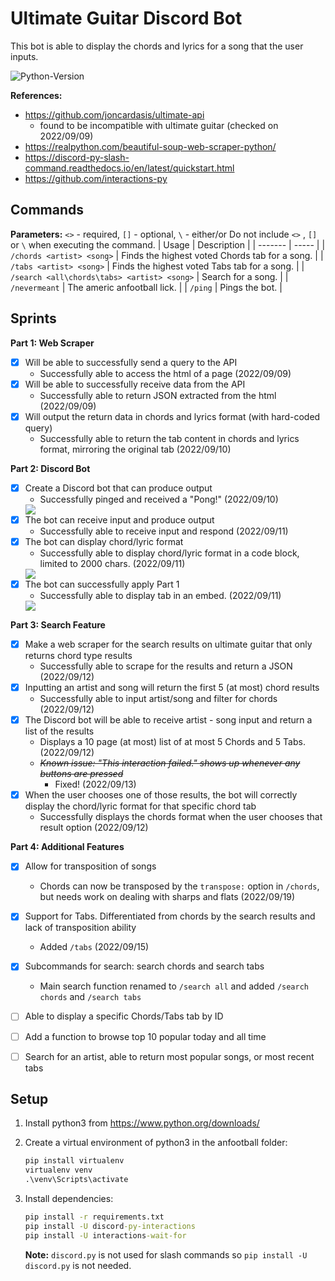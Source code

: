 # Ultimate Guitar Discord Bot

This bot is able to display the chords and lyrics for a song that the user inputs.

![Python-Version](https://img.shields.io/badge/Python-3.10.7-blue.svg)

**References:**

* https://github.com/joncardasis/ultimate-api
    * found to be incompatible with ultimate guitar (checked on 2022/09/09)
* https://realpython.com/beautiful-soup-web-scraper-python/
* https://discord-py-slash-command.readthedocs.io/en/latest/quickstart.html
* https://github.com/interactions-py


## Commands
**Parameters:** `<>` - required, `[]` - optional, `\` - either/or
Do not include `<>` , `[]` or `\` when executing the command.
| Usage | Description |
| ------- | ----- |
| `/chords <artist> <song>` | Finds the highest voted Chords tab for a song. |
| `/tabs <artist> <song>` | Finds the highest voted Tabs tab for a song. |
| `/search <all\chords\tabs> <artist> <song>` | Search for a song. |
| `/nevermeant` | The americ anfootball lick. |
| `/ping` | Pings the bot. |


## Sprints

**Part 1: Web Scraper**

* [X] Will be able to successfully send a query to the API
    * Successfully able to access the html of a page (2022/09/09)
* [X] Will be able to successfully receive data from the API
    * Successfully able to return JSON extracted from the html (2022/09/09)
* [X] Will output the return data in chords and lyrics format (with hard-coded query)
    * Successfully able to return the tab content in chords and lyrics format, mirroring the original tab (2022/09/10)

**Part 2: Discord Bot**

* [X] Create a Discord bot that can produce output
    * Successfully pinged and received a "Pong!" (2022/09/10)
    <img src='https://cdn.discordapp.com/attachments/821931361681276929/1018394753554972803/unknown.png'/>
* [X] The bot can receive input and produce output
    * Successfully able to receive input and respond (2022/09/11)
* [X] The bot can display chord/lyric format
    * Successfully able to display chord/lyric format in a code block, limited to 2000 chars. (2022/09/11)
    <img src='https://cdn.discordapp.com/attachments/821931361681276929/1018604956909043822/unknown.png'/>
* [X] The bot can successfully apply Part 1
    * Successfully able to display tab in an embed. (2022/09/11)
    <img src='https://cdn.discordapp.com/attachments/821931361681276929/1018748075738681374/unknown.png'/>

**Part 3: Search Feature**

* [X] Make a web scraper for the search results on ultimate guitar that only returns chord type results
    * Successfully able to scrape for the results and return a JSON (2022/09/12)
* [X] Inputting an artist and song will return the first 5 (at most) chord results
    * Successfully able to input artist/song and filter for chords (2022/09/12) 
* [X] The Discord bot will be able to receive artist - song input and return a list of the results
    * Displays a 10 page (at most) list of at most 5 Chords and 5 Tabs. (2022/09/12)
    * ~~*Known issue: "This interaction failed." shows up whenever any buttons are pressed*~~
        * Fixed! (2022/09/13)
* [X] When the user chooses one of those results, the bot will correctly display the chord/lyric format for that specific chord tab
    * Successfully displays the chords format when the user chooses that result option (2022/09/12)


**Part 4: Additional Features**

* [X] Allow for transposition of songs
    * Chords can now be transposed by the `transpose:` option in `/chords`, but needs work on dealing with sharps and flats (2022/09/19)
* [X] Support for Tabs. Differentiated from chords by the search results and lack of transposition ability
    * Added `/tabs` (2022/09/15)
* [X] Subcommands for search: search chords and search tabs
    * Main search function renamed to `/search all` and added `/search chords` and `/search tabs`
* [ ] Able to display a specific Chords/Tabs tab by ID
* [ ] Add a function to browse top 10 popular today and all time
* [ ] Search for an artist, able to return most popular songs, or most recent tabs


## Setup
1. Install python3 from https://www.python.org/downloads/

1. Create a virtual environment of python3 in the anfootball folder:

    ```cmd
    pip install virtualenv
    virtualenv venv
    .\venv\Scripts\activate
    ```

1. Install dependencies:
    
    ```cmd
    pip install -r requirements.txt
    pip install -U discord-py-interactions
    pip install -U interactions-wait-for
    ```

    **Note:** `discord.py` is not used for slash commands so `pip install -U discord.py` is not needed. 
